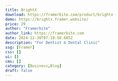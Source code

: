 ```yaml
---
title: BrightX
download: https://framerbite.com/product/brightx
demo: https://brightx.framer.website/
price: 29
author: "Framerbite"
author_link: https://framerbite.com
date: 2024-12-30T07:18:58.685Z
description: "For Dentist & Dental Clinic"
ssg: [Framer]
css: []
ui: []
cms: []
category: [Business,Blog]
draft: false
---
```

